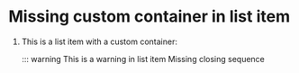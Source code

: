 # Missing custom container in list item

1. This is a list item with a custom container:

   ::: warning
   This is a warning in list item
   Missing closing sequence
